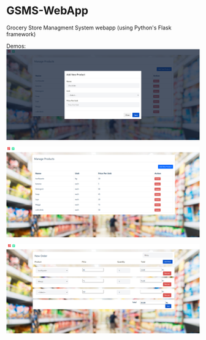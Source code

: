 # GSMS-WebApp
 Grocery Store Managment System webapp (using Python's Flask framework)

Demos:
![Alt text](images_read/add_product.png)

![Alt text](images_read/available_products.png)

![Alt text](images_read/new_order.png)
